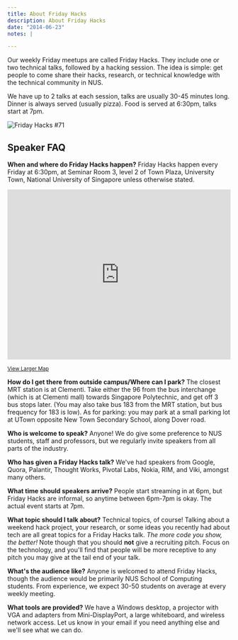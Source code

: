 ```yaml
---
title: About Friday Hacks
description: About Friday Hacks
date: "2014-06-23"
notes: |

---
```

Our weekly Friday meetups are called Friday Hacks. They include one or two technical talks, followed by a hacking session. The idea is simple: get people to come share their hacks, research, or technical knowledge with the technical community in NUS.

We have up to 2 talks at each session, talks are usually 30-45 minutes long. Dinner is always served (usually pizza). Food is served at 6:30pm, talks start at 7pm.

![Friday Hacks #71](//i.imgur.com/sEBVHCx.jpg)

## Speaker FAQ

**When and where do Friday Hacks happen?**
Friday Hacks happen every Friday at 6:30pm, at Seminar Room 3, level 2 of Town Plaza, University Town, National University of Singapore unless otherwise stated.
<iframe src="https://www.google.com/maps/embed?pb=!1m18!1m12!1m3!1d1994.391669932642!2d103.77345183769684!3d1.3050782076378924!2m3!1f0!2f0!3f0!3m2!1i1024!2i768!4f13.1!3m3!1m2!1s0x31da1af5ddd373f5%3A0x2b75d563936352f2!2sCREATE+Tower%2C+Create+Way%2C+Singapore!5e0!3m2!1sen!2sus!4v1407857937047" style="width: 100%; min-height: 24rem;" frameborder="0"></iframe>

<small>[View Larger Map](https://goo.gl/maps/PYzUn)</small>

**How do I get there from outside campus/Where can I park?**
The closest MRT station is at Clementi. Take either the 96 from the bus interchange (which is at Clementi mall) towards Singapore Polytechnic, and get off 3 bus stops later. (You may also take bus 183 from the MRT station, but bus frequency for 183 is low). As for parking: you may park at a small parking lot at UTown opposite New Town Secondary School, along Dover road.

**Who is welcome to speak?**
Anyone! We do give some preference to NUS students, staff and professors, but we regularly invite speakers from all parts of the industry.

**Who has given a Friday Hacks talk?**
We've had speakers from Google, Quora, Palantir, Thought Works, Pivotal Labs, Nokia, RIM, and Viki, amongst many others.

**What time should speakers arrive?**
People start streaming in at 6pm, but Friday Hacks are informal, so anytime between 6pm-7pm is okay. The actual event starts at 7pm.

**What topic should I talk about?**
Technical topics, of course! Talking about a weekend hack project, your research, or some ideas you recently had about tech are all great topics for a Friday Hacks talk. _The more code you show, the better!_ Note though that you should **not** give a recruiting pitch. Focus on the technology, and you'll find that people will be more receptive to any pitch you may give at the tail end of your talk.

**What's the audience like?**
Anyone is welcomed to attend Friday Hacks, though the audience would be primarily NUS School of Computing students. From experience, we expect 30-50 students on average at every weekly meeting.

**What tools are provided?**
We have a Windows desktop, a projector with VGA and adapters from Mini-DisplayPort, a large whiteboard, and wireless network access. Let us know in your email if you need anything else and we'll see what we can do.
